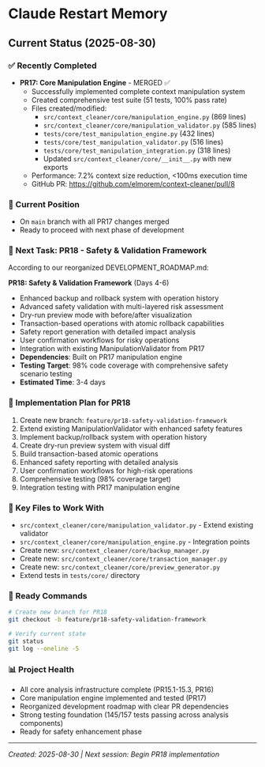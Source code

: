 # Claude Restart Memory

## Current Status (2025-08-30)

### ✅ Recently Completed
- **PR17: Core Manipulation Engine** - MERGED ✅
  - Successfully implemented complete context manipulation system
  - Created comprehensive test suite (51 tests, 100% pass rate)
  - Files created/modified:
    - `src/context_cleaner/core/manipulation_engine.py` (869 lines)
    - `src/context_cleaner/core/manipulation_validator.py` (585 lines)
    - `tests/core/test_manipulation_engine.py` (432 lines)
    - `tests/core/test_manipulation_validator.py` (516 lines)
    - `tests/core/test_manipulation_integration.py` (318 lines)
    - Updated `src/context_cleaner/core/__init__.py` with new exports
  - Performance: 7.2% context size reduction, <100ms execution time
  - GitHub PR: https://github.com/elmorem/context-cleaner/pull/8

### 📍 Current Position
- On `main` branch with all PR17 changes merged
- Ready to proceed with next phase of development

### 🎯 Next Task: PR18 - Safety & Validation Framework

According to our reorganized DEVELOPMENT_ROADMAP.md:

**PR18: Safety & Validation Framework** (Days 4-6)
- Enhanced backup and rollback system with operation history
- Advanced safety validation with multi-layered risk assessment
- Dry-run preview mode with before/after visualization
- Transaction-based operations with atomic rollback capabilities
- Safety report generation with detailed impact analysis
- User confirmation workflows for risky operations
- Integration with existing ManipulationValidator from PR17
- **Dependencies**: Built on PR17 manipulation engine
- **Testing Target**: 98% code coverage with comprehensive safety scenario testing
- **Estimated Time**: 3-4 days

### 🔧 Implementation Plan for PR18
1. Create new branch: `feature/pr18-safety-validation-framework`
2. Extend existing ManipulationValidator with enhanced safety features
3. Implement backup/rollback system with operation history
4. Create dry-run preview system with visual diff
5. Build transaction-based atomic operations
6. Enhanced safety reporting with detailed analysis
7. User confirmation workflows for high-risk operations
8. Comprehensive testing (98% coverage target)
9. Integration testing with PR17 manipulation engine

### 📂 Key Files to Work With
- `src/context_cleaner/core/manipulation_validator.py` - Extend existing validator
- `src/context_cleaner/core/manipulation_engine.py` - Integration points
- Create new: `src/context_cleaner/core/backup_manager.py`
- Create new: `src/context_cleaner/core/transaction_manager.py`
- Create new: `src/context_cleaner/core/preview_generator.py`
- Extend tests in `tests/core/` directory

### 🚀 Ready Commands
```bash
# Create new branch for PR18
git checkout -b feature/pr18-safety-validation-framework

# Verify current state
git status
git log --oneline -5
```

### 📊 Project Health
- All core analysis infrastructure complete (PR15.1-15.3, PR16)
- Core manipulation engine implemented and tested (PR17)
- Reorganized development roadmap with clear PR dependencies
- Strong testing foundation (145/157 tests passing across analysis components)
- Ready for safety enhancement phase

---
*Created: 2025-08-30 | Next session: Begin PR18 implementation*